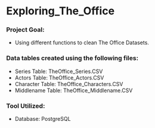 # Exploring_The_Office

### Project Goal: 
- Using different functions to clean The Office Datasets. 

### Data tables created using the following files:
- Series Table: TheOffice_Series.CSV
- Actors Table: TheOffice_Actors.CSV
- Character Table: TheOffice_Characters.CSV
- Middlename Table: TheOffice_Middlename.CSV

### Tool Utilized: 
- Database: PostgreSQL

  
